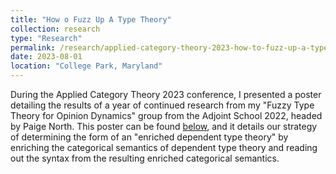 ```yaml
---
title: "How o Fuzz Up A Type Theory"
collection: research
type: "Research"
permalink: /research/applied-category-theory-2023-how-to-fuzz-up-a-type-theory-poster
date: 2023-08-01
location: "College Park, Maryland"
---
```


During the Applied Category Theory 2023 conference, I presented a poster detailing the results of a year of continued research from my "Fuzzy Type Theory for Opinion Dynamics" group from the Adjoint School 2022, headed by Paige North. This poster can be found [below](https://github.com/sjboc/sjboc.github.io/blob/0bff2b7d491ed4da256dbd5508d0a6cc0dc1ef80/files/how_to_fuzz_up_a_type_theory.pdf), and it details our strategy of determining the form of an "enriched dependent type theory" by enriching the categorical semantics of dependent type theory and reading out the syntax from the resulting enriched categorical semantics.
